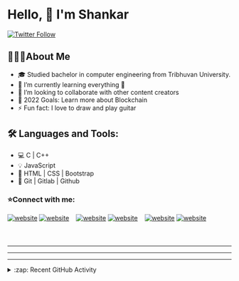 # Hello, 👋 I'm Shankar  


[![Twitter Follow](https://img.shields.io/twitter/follow/shankar2054?color=1DA1F2&logo=twitter&style=for-the-badge)](https://twitter.com/Shankar2054)



## 👨🏻‍💻About Me
- 🎓   Studied bachelor in computer engineering from Tribhuvan University.
- 🌱 I’m currently learning everything 🤣
- 👯 I’m looking to collaborate with other content creators
- 🥅 2022 Goals: Learn more about Blockchain
- ⚡ Fun fact: I love to draw and play guitar

## 🛠 Languages and Tools:
- 💻   C | C++
- 💡   JavaScript
- 🏡  HTML | CSS | Bootstrap 
- 🔧   Git | Gitlab | Github

### ⭐️Connect with me:
[![website](./img/twitter-light.svg)](https://twitter.com/Shankar2054#gh-light-mode-only)
[![website](./img/twitter-dark.svg)](https://twitter.com/Shankar2054#gh-dark-mode-only)
&nbsp;&nbsp;
[![website](./img/linkedin-light.svg)](https://www.linkedin.com/in/shankar-bhandari-99b2aa190#gh-light-mode-only)
[![website](./img/linkedin-dark.svg)](https://www.linkedin.com/in/shankar-bhandari-99b2aa190#gh-dark-mode-only)
&nbsp;&nbsp;
[![website](./img/instagram-light.svg)](https://www.instagram.com/shankar._bhandari#gh-light-mode-only)
[![website](./img/instagram-dark.svg)](https://www.instagram.com/shankar._bhandari#gh-dark-mode-only)

### 

<br />

---



---


---

<details>
  <summary>:zap: Recent GitHub Activity</summary>
  

</details>

[twitter]: https://twitter.com/Shankar2054
[instagram]: https://instagram.com/shankar._bhandari
[linkedin]: https://linkedin.com/in/shankar-bhandari-99b2aa190

